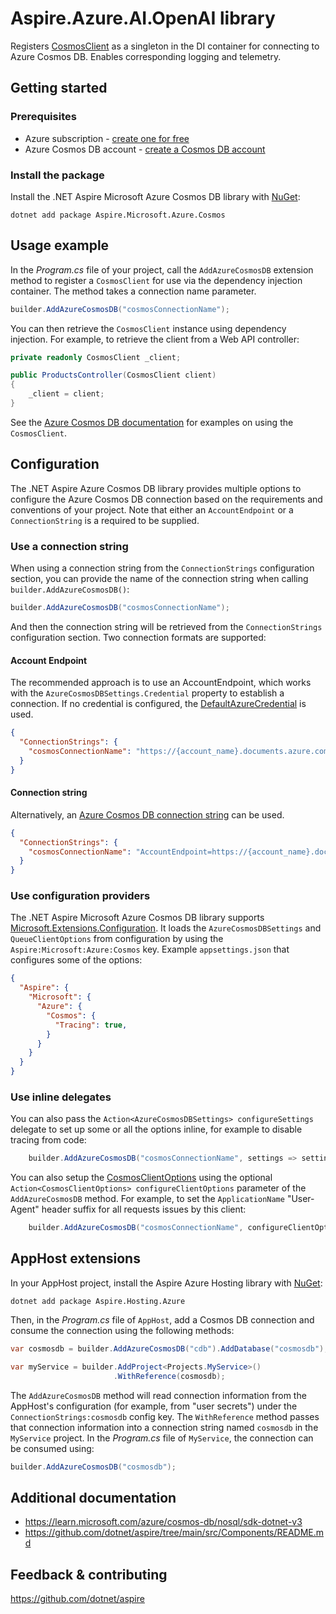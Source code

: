 # Aspire.Azure.AI.OpenAI library

Registers [CosmosClient](https://learn.microsoft.com/dotnet/api/microsoft.azure.cosmos.cosmosclient) as a singleton in the DI container for connecting to Azure Cosmos DB. Enables corresponding logging and telemetry.

## Getting started

### Prerequisites

- Azure subscription - [create one for free](https://azure.microsoft.com/free/)
- Azure Cosmos DB account - [create a Cosmos DB account](https://learn.microsoft.com/azure/cosmos-db/nosql/how-to-create-account)

### Install the package

Install the .NET Aspire Microsoft Azure Cosmos DB library with [NuGet](https://www.nuget.org):

```dotnetcli
dotnet add package Aspire.Microsoft.Azure.Cosmos
```

## Usage example

In the _Program.cs_ file of your project, call the `AddAzureCosmosDB` extension method to register a `CosmosClient` for use via the dependency injection container. The method takes a connection name parameter.

```csharp
builder.AddAzureCosmosDB("cosmosConnectionName");
```

You can then retrieve the `CosmosClient` instance using dependency injection. For example, to retrieve the client from a Web API controller:

```csharp
private readonly CosmosClient _client;

public ProductsController(CosmosClient client)
{
    _client = client;
}
```

See the [Azure Cosmos DB documentation](https://learn.microsoft.com/dotnet/api/microsoft.azure.cosmos.cosmosclient) for examples on using the `CosmosClient`.

## Configuration

The .NET Aspire Azure Cosmos DB library provides multiple options to configure the Azure Cosmos DB connection based on the requirements and conventions of your project. Note that either an `AccountEndpoint` or a `ConnectionString` is a required to be supplied.

### Use a connection string

When using a connection string from the `ConnectionStrings` configuration section, you can provide the name of the connection string when calling `builder.AddAzureCosmosDB()`:

```csharp
builder.AddAzureCosmosDB("cosmosConnectionName");
```

And then the connection string will be retrieved from the `ConnectionStrings` configuration section. Two connection formats are supported:

#### Account Endpoint

The recommended approach is to use an AccountEndpoint, which works with the `AzureCosmosDBSettings.Credential` property to establish a connection. If no credential is configured, the [DefaultAzureCredential](https://learn.microsoft.com/dotnet/api/azure.identity.defaultazurecredential) is used.

```json
{
  "ConnectionStrings": {
    "cosmosConnectionName": "https://{account_name}.documents.azure.com:443/"
  }
}
```

#### Connection string

Alternatively, an [Azure Cosmos DB connection string](https://learn.microsoft.com/azure/cosmos-db/nosql/how-to-dotnet-get-started#connect-with-a-connection-string) can be used.

```json
{
  "ConnectionStrings": {
    "cosmosConnectionName": "AccountEndpoint=https://{account_name}.documents.azure.com:443/;AccountKey={account_key};"
  }
}
```

### Use configuration providers

The .NET Aspire Microsoft Azure Cosmos DB library supports [Microsoft.Extensions.Configuration](https://learn.microsoft.com/dotnet/api/microsoft.extensions.configuration). It loads the `AzureCosmosDBSettings` and `QueueClientOptions` from configuration by using the `Aspire:Microsoft:Azure:Cosmos` key. Example `appsettings.json` that configures some of the options:

```json
{
  "Aspire": {
    "Microsoft": {
      "Azure": {
        "Cosmos": {
          "Tracing": true,
        }
      }
    }
  }
}
```

### Use inline delegates

You can also pass the `Action<AzureCosmosDBSettings> configureSettings` delegate to set up some or all the options inline, for example to disable tracing from code:

```csharp
    builder.AddAzureCosmosDB("cosmosConnectionName", settings => settings.Tracing = false);
```

You can also setup the [CosmosClientOptions](https://learn.microsoft.com/dotnet/api/microsoft.azure.cosmos.cosmosclientoptions) using the optional `Action<CosmosClientOptions> configureClientOptions` parameter of the `AddAzureCosmosDB` method. For example, to set the `ApplicationName` "User-Agent" header suffix for all requests issues by this client:

```csharp
    builder.AddAzureCosmosDB("cosmosConnectionName", configureClientOptions: clientOptions => clientOptions.ApplicationName = "myapp");
```

## AppHost extensions

In your AppHost project, install the Aspire Azure Hosting library with [NuGet](https://www.nuget.org):

```dotnetcli
dotnet add package Aspire.Hosting.Azure
```

Then, in the _Program.cs_ file of `AppHost`, add a Cosmos DB connection and consume the connection using the following methods:

```csharp
var cosmosdb = builder.AddAzureCosmosDB("cdb").AddDatabase("cosmosdb");

var myService = builder.AddProject<Projects.MyService>()
                       .WithReference(cosmosdb);
```

The `AddAzureCosmosDB` method will read connection information from the AppHost's configuration (for example, from "user secrets") under the `ConnectionStrings:cosmosdb` config key. The `WithReference` method passes that connection information into a connection string named `cosmosdb` in the `MyService` project. In the _Program.cs_ file of `MyService`, the connection can be consumed using:

```csharp
builder.AddAzureCosmosDB("cosmosdb");
```

## Additional documentation

* https://learn.microsoft.com/azure/cosmos-db/nosql/sdk-dotnet-v3
* https://github.com/dotnet/aspire/tree/main/src/Components/README.md

## Feedback & contributing

https://github.com/dotnet/aspire
